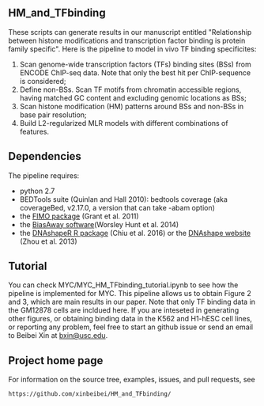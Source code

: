 ## HM_and_TFbinding

These scripts can generate results in our manuscript entitled "Relationship between histone modifications and transcription factor binding is protein family specific". Here is the pipeline to model in vivo TF binding specificites:

1. Scan genome-wide transcription factors (TFs) binding sites (BSs) from ENCODE ChIP-seq data. Note that only the best hit per ChIP-sequence is considered;
2. Define non-BSs. Scan TF motifs from chromatin accessible regions, having matched GC content and excluding genomic locations as BSs;
3. Scan histone modification (HM) patterns around BSs and non-BSs in base pair resolution;
4. Build L2-regularized MLR models with different combinations of features.

## Dependencies

The pipeline requires:

* python 2.7 
* BEDTools suite (Quinlan and Hall 2010): bedtools coverage (aka coverageBed, v2.17.0, a version that can take -abam option)
* the [FIMO package](http://meme-suite.org/doc/fimo.html) (Grant et al. 2011)
* the [BiasAway software](https://github.com/wassermanlab/BiasAway)(Worsley Hunt et al. 2014)
* the [DNAshapeR R package](http://bioconductor.org/packages/release/bioc/html/DNAshapeR.html) (Chiu et al. 2016) or the [DNAshape website](http://rohslab.cmb.usc.edu/DNAshape/) (Zhou et al. 2013)

## Tutorial

You can check MYC/MYC_HM_TFbinding_tutorial.ipynb to see how the pipeline is implemented for MYC. This pipeline allows us to obtain Figure 2 and 3, which are main results in our paper. Note that only TF binding data in the GM12878 cells are incldued here. If you are inteseted in generating other figures, or obtaining binding data in the K562 and H1-hESC cell lines, or reporting any problem, feel free to start an github issue or send an email to Beibei Xin at bxin@usc.edu.

## Project home page

For information on the source tree, examples, issues, and pull requests, see

    https://github.com/xinbeibei/HM_and_TFbinding/
